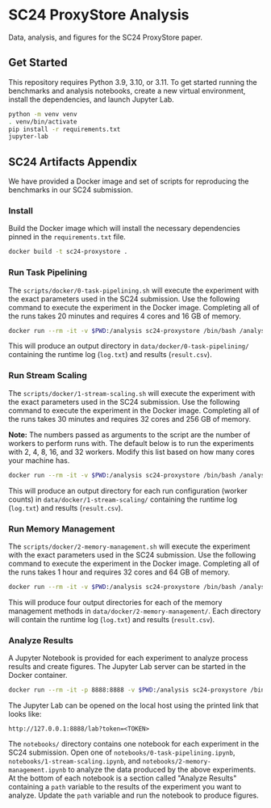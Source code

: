 # SC24 ProxyStore Analysis

Data, analysis, and figures for the SC24 ProxyStore paper.

## Get Started

This repository requires Python 3.9, 3.10, or 3.11. To get started running
the benchmarks and analysis notebooks, create a new virtual environment,
install the dependencies, and launch Jupyter Lab.

```bash
python -m venv venv
. venv/bin/activate
pip install -r requirements.txt
jupyter-lab
```

## SC24 Artifacts Appendix

We have provided a Docker image and set of scripts for reproducing the benchmarks in our SC24 submission.

### Install

Build the Docker image which will install the necessary dependencies pinned in the `requirements.txt` file.
```bash
docker build -t sc24-proxystore .
```

### Run Task Pipelining

The `scripts/docker/0-task-pipelining.sh` will execute the experiment with the exact parameters used in the SC24 submission.
Use the following command to execute the experiment in the Docker image.
Completing all of the runs takes 20 minutes and requires 4 cores and 16 GB of memory.

```bash
docker run --rm -it -v $PWD:/analysis sc24-proxystore /bin/bash /analysis/scripts/docker/0-task-pipelining.sh
```

This will produce an output directory in `data/docker/0-task-pipelining/` containing the runtime log (`log.txt`) and results (`result.csv`).

### Run Stream Scaling

The `scripts/docker/1-stream-scaling.sh` will execute the experiment with the exact parameters used in the SC24 submission.
Use the following command to execute the experiment in the Docker image.
Completing all of the runs takes 30 minutes and requires 32 cores and 256 GB of memory.

**Note:** The numbers passed as arguments to the script are the number of workers to perform runs with.
The default below is to run the experiments with 2, 4, 8, 16, and 32 workers.
Modify this list based on how many cores your machine has.

```bash
docker run --rm -it -v $PWD:/analysis sc24-proxystore /bin/bash /analysis/scripts/docker/1-stream-scaling.sh 2 4 8 16 32
```

This will produce an output directory for each run configuration (worker counts) in `data/docker/1-stream-scaling/` containing the runtime log (`log.txt`) and results (`result.csv`).

### Run Memory Management

The `scripts/docker/2-memory-management.sh` will execute the experiment with the exact parameters used in the SC24 submission.
Use the following command to execute the experiment in the Docker image.
Completing all of the runs takes 1 hour and requires 32 cores and 64 GB of memory.

```bash
docker run --rm -it -v $PWD:/analysis sc24-proxystore /bin/bash /analysis/scripts/docker/2-memory-management.sh
```

This will produce four output directories for each of the memory management methods in `data/docker/2-memory-management/`.
Each directory will contain the runtime log (`log.txt`) and results (`result.csv`).

### Analyze Results

A Jupyter Notebook is provided for each experiment to analyze process results and create figures.
The Jupyter Lab server can be started in the Docker container.

```bash
docker run --rm -it -p 8888:8888 -v $PWD:/analysis sc24-proxystore /bin/bash jupyter-lab --ip 0.0.0.0 --no-browser --allow-root
```

The Jupyter Lab can be opened on the local host using the printed link that looks like:
```
http://127.0.0.1:8888/lab?token=<TOKEN>
```

The `notebooks/` directory contains one notebook for each experiment in the SC24 submission.
Open one of `notebooks/0-task-pipelining.ipynb`, `notebooks/1-stream-scaling.ipynb`, and `notebooks/2-memory-management.ipynb` to analyze the data produced by the above experiments.
At the bottom of each notebook is a section called "Analyze Results" containing a `path` variable to the results of the experiment you want to analyze.
Update the `path` variable and run the notebook to produce figures.
